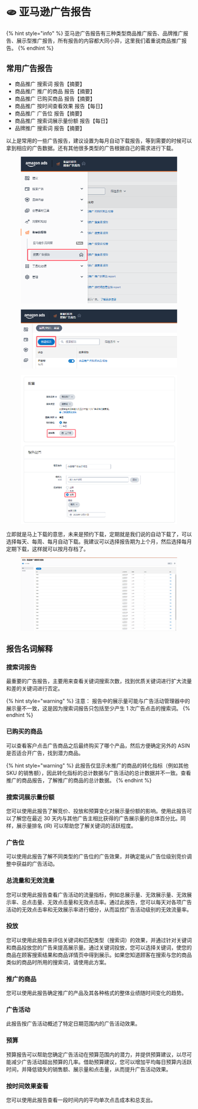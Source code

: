 # 🫓 亚马逊广告报告

{% hint style="info" %}
亚马逊广告报告有三种类型商品推广报告、品牌推广报告、展示型推广报告，所有报告的内容都大同小异，这里我们着重说商品推广报告。
{% endhint %}

## 常用广告报告

* 商品推广 搜索词 报告【摘要】
* 商品推广 推广的商品 报告【摘要】
* 商品推广 已购买商品 报告【摘要】
* 商品推广 按时间查看效果 报告【每日】
* 商品推广 广告位 报告【摘要】
* 商品推广 搜索词展示量份额 报告【每日】
* 品牌推广 搜索词 报告【摘要】

以上是常用的一些广告报告，建议设置为每月自动下载报告，等到需要的时候可以拿到相应的广告数据。还有其他很多类型的广告根据自己的需求进行下载。

<figure><img src="../../../.gitbook/assets/image.png" alt=""><figcaption></figcaption></figure>

<figure><img src="../../../.gitbook/assets/image (1).png" alt=""><figcaption></figcaption></figure>

<figure><img src="../../../.gitbook/assets/image (2).png" alt=""><figcaption></figcaption></figure>

立即就是马上下载的意思，未来是预约下载，定期就是我们说的自动下载了，可以选择每天、每周、每月自动下载。我建议可以选择报告期为上个月，然后选择每月定期下载，这样就可以按月存档了。

<figure><img src="../../../.gitbook/assets/image (3).png" alt=""><figcaption></figcaption></figure>

## 报告名词解释

### 搜索词报告

最重要的广告报告，主要用来查看关键词搜索次数，找到优质关键词进行扩大流量和差的关键词进行否定。

{% hint style="warning" %}
注意： 报告中的展示量可能与广告活动管理器中的展示量不一致，这是因为搜索词报告只包括至少产生 1 次广告点击的搜索词。
{% endhint %}

### 已购买的商品

可以查看客户点击广告商品之后最终购买了哪个产品，然后方便确定另外的 ASIN 是否适合开广告，找到潜力商品。

{% hint style="warning" %}
此报告仅显示未推广的商品的转化指标（例如其他 SKU 的销售额），因此转化指标的总计数据与广告活动的总计数据并不一致。查看推广的商品报告，了解推广的商品的总计数据。
{% endhint %}

### 搜索词展示量份额

您可以使用此报告了解竞价、投放和预算变化对展示量份额的影响。使用此报告可以了解您在最近 30 天内与其他广告主相比获得的广告展示量的总体百分比。同样，展示量排名 (IR) 可以帮助您了解关键词的活跃程度。

### 广告位

可以使用此报告了解不同类型的广告位的广告效果，并确定能从广告位级别竞价调整中获益的广告活动。

### 总流量和无效流量

您可以使用此报告查看广告活动的流量指标，例如总展示量、无效展示量、无效展示率、总点击量、无效点击量和无效点击率。通过此报告，您可以每天对各项广告活动的无效点击率和无效展示率进行细分，从而监控广告活动级别的无效流量率。

### 投放

您可以使用此报告来评估关键词和匹配类型（搜索词）的效果，并通过针对关键词和商品投放您的广告来提高展示量。通过关键词投放，您可以选择关键词，使您的商品在顾客搜索结果和商品详情页中得到展示。如果您知道顾客在搜索与您的商品类似的商品时所用的搜索词，请使用此方案。

### 推广的商品

您可以使用此报告确定推广的产品及其各种格式的整体业绩随时间变化的趋势。

### 广告活动

此报告按广告活动概述了特定日期范围内的广告活动效果。

### 预算

预算报告可以帮助您确定广告活动在预算范围内的潜力，并提供预算建议，以尽可能减少广告活动超出预算的几率。借助预算建议，您可以增加平均每日预算内活跃时间，并降低错失的销售额、展示量和点击量，从而提升广告活动效果。

### 按时间效果查看

您可以使用此报告查看一段时间内的平均单次点击成本和总支出。

